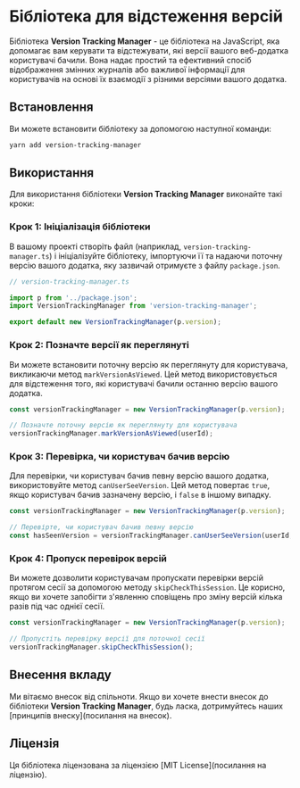 # Бібліотека для відстеження версій

Бібліотека **Version Tracking Manager** - це бібліотека на JavaScript, яка допомагає вам керувати та відстежувати, які версії вашого веб-додатка користувачі бачили. Вона надає простий та ефективний спосіб відображення змінних журналів або важливої інформації для користувачів на основі їх взаємодії з різними версіями вашого додатка.

## Встановлення

Ви можете встановити бібліотеку за допомогою наступної команди:

```bash
yarn add version-tracking-manager
```

## Використання

Для використання бібліотеки **Version Tracking Manager** виконайте такі кроки:

### Крок 1: Ініціалізація бібліотеки

В вашому проекті створіть файл (наприклад, `version-tracking-manager.ts`) і ініціалізуйте бібліотеку, імпортуючи її та надаючи поточну версію вашого додатка, яку зазвичай отримуєте з файлу `package.json`.

```javascript
// version-tracking-manager.ts

import p from '../package.json';
import VersionTrackingManager from 'version-tracking-manager';

export default new VersionTrackingManager(p.version);
```

### Крок 2: Позначте версії як переглянуті

Ви можете встановити поточну версію як переглянуту для користувача, викликаючи метод `markVersionAsViewed`. Цей метод використовується для відстеження того, які користувачі бачили останню версію вашого додатка.

```javascript
const versionTrackingManager = new VersionTrackingManager(p.version);

// Позначте поточну версію як переглянуту для користувача
versionTrackingManager.markVersionAsViewed(userId);
```

### Крок 3: Перевірка, чи користувач бачив версію

Для перевірки, чи користувач бачив певну версію вашого додатка, використовуйте метод `canUserSeeVersion`. Цей метод повертає `true`, якщо користувач бачив зазначену версію, і `false` в іншому випадку.

```javascript
const versionTrackingManager = new VersionTrackingManager(p.version);

// Перевірте, чи користувач бачив певну версію
const hasSeenVersion = versionTrackingManager.canUserSeeVersion(userId, version);
```

### Крок 4: Пропуск перевірок версій

Ви можете дозволити користувачам пропускати перевірки версій протягом сесії за допомогою методу `skipCheckThisSession`. Це корисно, якщо ви хочете запобігти з'явленню сповіщень про зміну версій кілька разів під час однієї сесії.

```javascript
const versionTrackingManager = new VersionTrackingManager(p.version);

// Пропустіть перевірку версії для поточної сесії
versionTrackingManager.skipCheckThisSession();
```

## Внесення вкладу

Ми вітаємо внесок від спільноти. Якщо ви хочете внести внесок до бібліотеки **Version Tracking Manager**, будь ласка, дотримуйтесь наших [принципів внеску](посилання на внесок).

## Ліцензія

Ця бібліотека ліцензована за ліцензією [MIT License](посилання на ліцензію).
